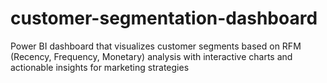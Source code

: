 # customer-segmentation-dashboard
Power BI dashboard that visualizes customer segments based on RFM (Recency, Frequency, Monetary) analysis with interactive charts and actionable insights for marketing strategies

